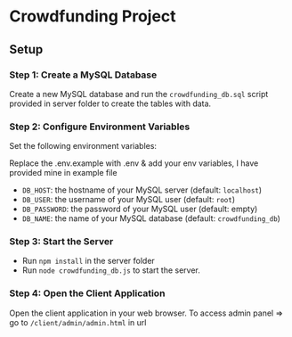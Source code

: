 # Crowdfunding Project

## Setup

### Step 1: Create a MySQL Database

Create a new MySQL database and run the `crowdfunding_db.sql` script provided in server folder to create the tables with data.

### Step 2: Configure Environment Variables

Set the following environment variables:

Replace the .env.example with .env & add your env variables, I have provided mine in example file

* `DB_HOST`: the hostname of your MySQL server (default: `localhost`)
* `DB_USER`: the username of your MySQL user (default: `root`)
* `DB_PASSWORD`: the password of your MySQL user (default: empty)
* `DB_NAME`: the name of your MySQL database (default: `crowdfunding_db`)

### Step 3: Start the Server

* Run `npm install` in the server folder
* Run `node crowdfunding_db.js` to start the server.

### Step 4: Open the Client Application

Open the client application in your web browser.
To access admin panel => go to `/client/admin/admin.html` in url

